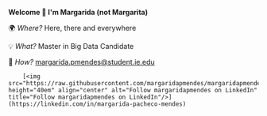 **Welcome 👋 I'm Margarida (not Margarita)**

🌍 _Where?_ Here, there and everywhere

💡 _What?_ Master in Big Data Candidate

📠 _How?_ margarida.pmendes@student.ie.edu

        [<img src="https://raw.githubusercontent.com/margaridapmendes/margaridapmendes/linkedin.png" height="40em" align="center" alt="Follow margaridapmendes on LinkedIn" title="Follow margaridapmendes on LinkedIn"/>](https://linkedin.com/in/margarida-pacheco-mendes)
